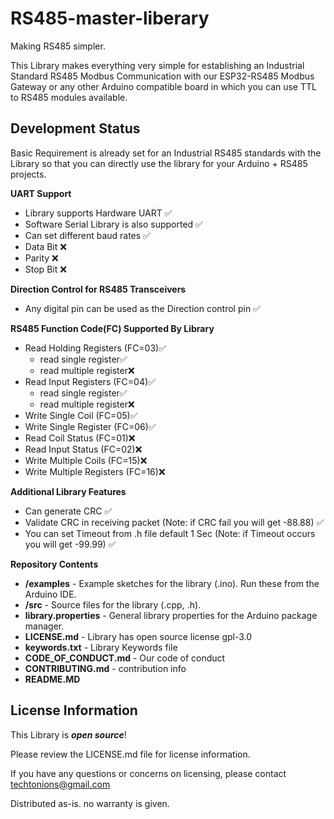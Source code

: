 # RS485-master-liberary
Making RS485 simpler.

This Library makes everything very simple for establishing an Industrial Standard RS485 Modbus Communication with our ESP32-RS485 Modbus Gateway or any other Arduino compatible board in which you can use TTL to RS485 modules available.
<!-- -->
## Development Status
Basic Requirement is already set for an Industrial RS485 standards with the Library so that you can directly use the library for your Arduino + RS485 projects.

**UART Support**
  * Library supports Hardware UART ✅
  * Software Serial Library is also supported ✅
  * Can set different baud rates ✅
  * Data Bit ❌
  * Parity   ❌
  * Stop Bit ❌


**Direction Control for RS485 Transceivers**
  * Any digital pin can be used as the Direction control pin ✅


**RS485 Function Code(FC) Supported By Library**
  * Read Holding Registers (FC=03)✅  
     * read single register✅
     * read multiple register❌
  * Read Input Registers (FC=04)✅
     * read single register✅
     * read multiple register❌
  * Write Single Coil (FC=05)✅
  * Write Single Register (FC=06)✅
  * Read Coil Status (FC=01)❌
  * Read Input Status (FC=02)❌
  * Write Multiple Coils (FC=15)❌
  * Write Multiple Registers (FC=16)❌


**Additional Library Features**
  * Can generate CRC ✅
  * Validate CRC in receiving packet (Note: if CRC fail you will get -88.88) ✅
  * You can set Timeout from .h file default 1 Sec (Note: if  Timeout occurs you will get -99.99) ✅
  

**Repository Contents**

* **/examples** - Example sketches for the library (.ino). Run these from the Arduino IDE. 
* **/src** - Source files for the library (.cpp, .h).
* **library.properties** - General library properties for the Arduino package manager.
* **LICENSE.md** - Library has open source license gpl-3.0
* **keywords.txt** - Library Keywords file
* **CODE_OF_CONDUCT.md** - Our code of conduct
* **CONTRIBUTING.md** - contribution info
* **README.MD**

License Information
-------------------

This Library is _**open source**_! 

Please review the LICENSE.md file for license information. 

If you have any questions or concerns on licensing, please contact techtonions@gmail.com

Distributed as-is. no warranty is given.

